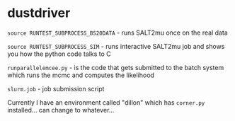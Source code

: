 # dustdriver

`source RUNTEST_SUBPROCESS_BS20DATA` - runs SALT2mu once on the real data

`source RUNTEST_SUBPROCESS_SIM` - runs interactive SALT2mu job and shows you how the python code talks to C

`runparallelemcee.py` - is the code that gets submitted to the batch system which runs the mcmc and computes the likelihood

`slurm.job` - job submission script

Currently I have an environment called "dillon" which has `corner.py` installed... can change to whatever...

